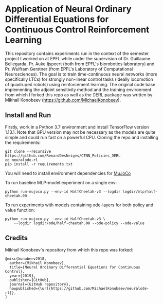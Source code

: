 # Application of Neural Ordinary Differential Equations for Continuous Control Reinforcement Learning

This repository contains experiments run in the context of the semester project I worked on at EPFL while under the supervision of Dr. Guillaume Bellegarda, Pr. Auke Ijspeert (both from EPFL's biorobotics laboratory) and Pr. Wulfram Gerstner (from EPFL's Laboratory of Computational Neurosciences). The goal is to train time-continuous neural networks (more specifically LTCs) for strongly non-linear control tasks (ideally locomotion of quadruped robots) using reinforcement learning. The original code base implementing the adjoint sensitivity method and the training environment from which I forked this repo as well as the DERL package was written by Mikhail Konobeev (https://github.com/MichaelKonobeev).


## Install and Run

Firstly, work in a Python 3.7 environment and install TensorFlow version 1.13.1. Note that GPU version
may not be necessary as the models are quite simple and could run
fast on a powerful CPU. Cloning the repo and installing
the requirements:
```{bash}
git clone --recursive https://github.com/RenardDesNeiges/CTNN_Policies_DERL
cd neuralode-rl
pip install -r requirements.txt
```
You will need to install environment dependencies for
[MuJoCo](https://github.com/openai/mujoco-py)

To run baseline MLP-model experiment on a single env:
```{bash}
python run-mujoco.py --env-id HalfCheetah-v3 --logdir logdir/mlp/half-cheetah.00
```
To run experiments with models containing ode-layers for both
policy and value function:
```{bash}
python run-mujoco.py --env-id HalfCheetah-v3 \
    --logdir logdir/ode/half-cheetah.00 --ode-policy --ode-value
```

<!-- You can also schedule all of the experiments using `task-spooler`
which could be install on Ubuntu with `sudo apt-get install task-spooler`.
After that launching `run.py` should work:
```{bash}
python run.py --logdir-prefix logdir/mlp/
python run.py --logdir-prefix logdir/ode/ --ode-policy --ode-value
```
With the same script it is possible to run only a subset of environments, e.g.
by specifying `--env-ids roboschool` or `--env-ids mujoco` or (possibly in
addition) one or several env ids.

This will schedule 5 runs with different seeds for each MuJoCo env,
and 3 runs with different seeds for each Roboschool env. You can
set the number of tasks that could run concurrently to e.g. 5
using the following command:
```{bash}
tsp -S 5
```
Additionally, to watch the task queue you may run
```{bash}
watch -n 2 zsh -c "tsp | tr -s ' ' | cut -d ' ' -f 1,2,4,8-"
``` -->

## Credits

Mikhail Konobeev's repository from which this repo was forked:
```
@misc{konobeev2018,
  author={Mikhail Konobeev},
  title={Neural Ordinary Differential Equations for Continuous Control},
  year={2019},
  publisher={GitHub},
  journal={GitHub repository},
  howpublished={\url{https://github.com/MichaelKonobeev/neuralode-rl}},
}
```
